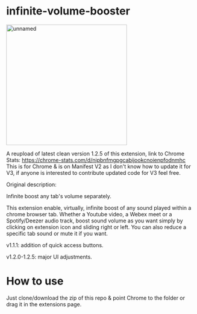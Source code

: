 # infinite-volume-booster
<img width="320" alt="unnamed" src="https://github.com/user-attachments/assets/f055469d-5945-4083-ac54-17b70e884678" />

A reupload of latest clean version 1.2.5 of this extension, link to Chrome Stats: https://chrome-stats.com/d/nipbnfmgpgcabijookcnoienpfodnmhc
This is for Chrome & is on Manifest V2 as I don't know how to update it for V3, if anyone is interested to contribute updated code for V3 feel free.


Original description:

Infinite boost any tab's volume separately.

This extension enable, virtually, infinite boost of any sound played within a chrome browser tab. 
 Whether a Youtube video, a Webex meet or a Spotify/Deezer audio track, boost sound volume as you want simply by clicking on extension icon and sliding right or left.
You can also reduce a specific tab sound or mute it if you want.

v1.1.1: addition of quick access buttons.

v1.2.0-1.2.5: major UI adjustments.

# How to use
Just clone/download the zip of this repo & point Chrome to the folder or drag it in the extensions page.
